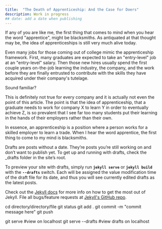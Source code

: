 ```yaml
---
title:  "The Death of Apprenticeship: And the Case for Doers"
description: Work in progress
## date: add a date when publishing
---
```


If any of you are like me, the first thing that comes to mind when you hear the word "apprentice", might be blacksmiths. As antiquated at that thought may be, the idea of apprenticeships is still very much alive today.

Even many jobs for those coming out of college mimic the apprenticeship framework. First, many graduates are expected to take an "entry-level" job at an "entry-level" salary. Then those new hires usually spend the first couple years on-the-job learning the industry, the company, and the work before they are finally entrusted to contribute with the skills they have acquired under their company's tutelage.

Sound familiar?

This is definitely not true for every company and it is actually not even the point of this article. The point is that the idea of apprenticeship, that a graduate needs to work for company X to learn Y in order to eventually achieve Z, is so prevalent that I see far too many students put their learning in the hands of their employers rather than their own.




In essence, an apprenticeship is a position where a person works for a skilled employer to learn a trade. When I hear the word apprentice, the first thing to come to my mind is blacksmiths.




Drafts are posts without a date. They’re posts you’re still working on and don’t want to publish yet. To get up and running with drafts, check the _drafts folder in the site’s root.

To preview your site with drafts, simply run **`jekyll serve`** or **`jekyll build`** with the **`--drafts`** switch. Each will be assigned the value modification time of the draft file for its date, and thus you will see currently edited drafts as the latest posts.

Check out the [Jekyll docs][jekyll] for more info on how to get the most out of Jekyll. File all bugs/feature requests at [Jekyll's GitHub repo][jekyll-gh].

cd directory/directory/file
git status
git add .
git commit -m "commit message here"
git push

git serve #view on localhost
git serve --drafts #view drafts on localhost

[jekyll-gh]: https://github.com/mojombo/jekyll
[jekyll]:    http://jekyllrb.com
